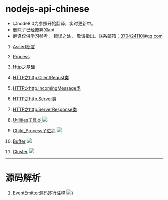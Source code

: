 # nodejs-api-chinese
- 以node8.0为参照开始翻译，实时更新中。
- 删除了已经废弃的api
- 翻译仅供学习参考， 错误之处， 敬请指出。联系邮箱：370424110@qq.com

1. [Assert断言](https://github.com/leeson8888/nodejs-api-chinese/blob/master/Assert%E6%96%AD%E8%A8%80.md)

1. [Process](https://github.com/leeson8888/nodejs-api-chinese/blob/master/Http.md)

2. [Http之基础](https://github.com/leeson8888/nodejs-api-chinese/blob/master/Http.md)

3. [HTTP之http.ClientRequst类](https://github.com/leeson8888/nodejs-api-chinese/blob/master/Http.md)

4. [HTTP之http.IncomingMessage类](https://github.com/leeson8888/nodejs-api-chinese/blob/master/Http.md)

5. [HTTP之http.Server类](https://github.com/leeson8888/nodejs-api-chinese/blob/master/Http.md)

6. [HTTP之http.ServerResponse类](https://github.com/leeson8888/nodejs-api-chinese/blob/master/Http.md)


7. [Utilities工具类 ](https://github.com/leeson8888/nodejs-api-chinese/blob/master/Utilities%E5%B7%A5%E5%85%B7%E7%B1%BB.md) <img src="https://img.shields.io/badge/%E5%B7%B2%E5%AE%8C%E6%88%90-90%25-brightgreen.svg">


8. [Child_Process子进程](https://github.com/leeson8888/nodejs-api-chinese/blob/master/Child_Process%E5%AD%90%E8%BF%9B%E7%A8%8B.md) <img src="https://img.shields.io/badge/%E5%B7%B2%E5%AE%8C%E6%88%90-30%25-brightgreen.svg">


9. [Buffer](https://github.com/leeson8888/nodejs-api-chinese/blob/master/Buffer.md) <img src="https://img.shields.io/badge/%E5%B7%B2%E5%AE%8C%E6%88%90-30%25-brightgreen.svg">


10. [Cluster](https://github.com/leeson8888/nodejs-api-chinese/blob/master/Cluster.md) <img src="https://img.shields.io/badge/%E5%B7%B2%E5%AE%8C%E6%88%90-90%25-brightgreen.svg">




<hr>

# 源码解析

1. [EventEmitter源码逐行注释](https://github.com/leeson8888/nodejs-api-chinese/blob/master/Cluster.md) <img src="https://img.shields.io/badge/%E5%B7%B2%E5%AE%8C%E6%88%90-30%25-brightgreen.svg">)